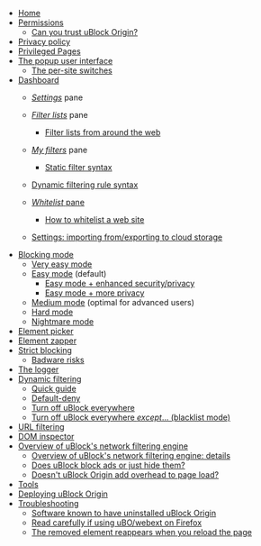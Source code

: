 - [Home](https://github.com/gorhill/uBlock/wiki/)
- [Permissions](https://github.com/gorhill/uBlock/wiki/Permissions)
    - [Can you trust uBlock Origin?](https://github.com/gorhill/uBlock/wiki/Can-you-trust-uBlock-Origin%3F)
- [Privacy policy](https://github.com/gorhill/uBlock/wiki/Privacy-policy)
- [Privileged Pages](https://github.com/gorhill/uBlock/wiki/Privileged-Pages)
- [The popup user interface](https://github.com/gorhill/uBlock/wiki/Quick-guide:-popup-user-interface)
    - [The per-site switches](https://github.com/gorhill/uBlock/wiki/Per-site-switches)
- [Dashboard](https://github.com/gorhill/uBlock/wiki/Dashboard)
    - [_Settings_](https://github.com/gorhill/uBlock/wiki/Dashboard:-Settings) pane
    - [_Filter lists_](https://github.com/gorhill/uBlock/wiki/Dashboard:-Filter-lists) pane
        - [Filter lists from around the web](https://github.com/gorhill/uBlock/wiki/Filter-lists-from-around-the-web)

    - [_My filters_](https://github.com/gorhill/uBlock/wiki/Dashboard:-Filter-lists) pane
        - [Static filter syntax](https://github.com/gorhill/uBlock/wiki/Static-filter-syntax)
    - [Dynamic filtering rule syntax](https://github.com/gorhill/uBlock/wiki/Dynamic-filtering:-rule-syntax)
    - [_Whitelist_ pane](https://github.com/gorhill/uBlock/wiki/Dashboard:-Whitelist)
        - [How to whitelist a web site](https://github.com/gorhill/uBlock/wiki/How-to-whitelist-a-web-site)
    - [Settings: importing from/exporting to cloud storage](https://github.com/gorhill/uBlock/wiki/Cloud-storage)
- [Blocking mode](https://github.com/gorhill/uBlock/wiki/Blocking-mode)
    - [Very easy mode](https://github.com/gorhill/uBlock/wiki/Blocking-mode:-very-easy-mode)
    - [Easy mode](https://github.com/gorhill/uBlock/wiki/Blocking-mode:-easy-mode) (default)
        - [Easy mode + enhanced security/privacy](https://github.com/gorhill/uBlock/wiki/Dynamic-filtering:-Benefits-of-blocking-3rd-party-iframe-tags)
        - [Easy mode + more privacy](https://github.com/gorhill/uBlock/wiki/Dynamic-filtering:-to-easily-reduce-privacy-exposure)
    - [Medium mode](https://github.com/gorhill/uBlock/wiki/Blocking-mode:-medium-mode) (optimal for advanced users)
    - [Hard mode](https://github.com/gorhill/uBlock/wiki/Blocking-mode:-hard-mode)
    - [Nightmare mode](https://github.com/gorhill/uBlock/wiki/Blocking-mode:-nightmare-mode)
- [Element picker](https://github.com/gorhill/uBlock/wiki/Element-picker)
- [Element zapper](https://github.com/gorhill/uBlock/wiki/Element-zapper)
- [Strict blocking](https://github.com/gorhill/uBlock/wiki/Strict-blocking)
    - [Badware risks](https://github.com/gorhill/uBlock/wiki/Badware-risks)
- [The logger](https://github.com/gorhill/uBlock/wiki/The-logger)
- [Dynamic filtering](https://github.com/gorhill/uBlock/wiki/Dynamic-filtering)
    - [Quick guide](https://github.com/gorhill/uBlock/wiki/Dynamic-filtering:-quick-guide)
    - [Default-deny](https://github.com/gorhill/uBlock/wiki/Dynamic-filtering:-default-deny)
    - [Turn off uBlock everywhere](https://github.com/gorhill/uBlock/wiki/Dynamic-filtering:-turn-off-uBlock-everywhere)
    - [Turn off uBlock everywhere _except_... (blacklist mode)](https://github.com/gorhill/uBlock/wiki/Dynamic-filtering:-turn-off-uBlock-everywhere-except)
- [URL filtering](https://github.com/gorhill/uBlock/wiki/Dynamic-URL-filtering)
- [DOM inspector](https://github.com/gorhill/uBlock/wiki/DOM-inspector)
- [Overview of uBlock's network filtering engine](https://github.com/gorhill/uBlock/wiki/Overview-of-uBlock's-network-filtering-engine)
    - [Overview of uBlock's network filtering engine: details](https://github.com/gorhill/uBlock/wiki/Overview-of-uBlock's-network-filtering-engine:-details)
    - [Does uBlock block ads or just hide them?](https://github.com/gorhill/uBlock/wiki/Does-uBlock-block-ads-or-just-hide-them%3F)
    - [Doesn't uBlock Origin add overhead to page load?](https://github.com/gorhill/uBlock/wiki/Doesn't-uBlock-Origin-add-overhead-to-page-load%3F)
- [Tools](https://github.com/gorhill/uBlock/wiki/Tools)
- [Deploying uBlock Origin](https://github.com/gorhill/uBlock/wiki/Deploying-uBlock-Origin)
- [Troubleshooting](https://github.com/gorhill/uBlock/wiki/Troubleshooting)
    - [Software known to have uninstalled uBlock Origin](https://github.com/gorhill/uBlock/wiki/Software-known-to-have-uninstalled-uBlock-Origin)
    - [Read carefully if using uBO/webext on Firefox](https://github.com/gorhill/uBlock/wiki/Firefox-WebExtensions)
    - [The removed element reappears when you reload the page](https://github.com/gorhill/uBlock/wiki/Element-picker#the-removed-element-reappears-when-you-reload-the-page)

